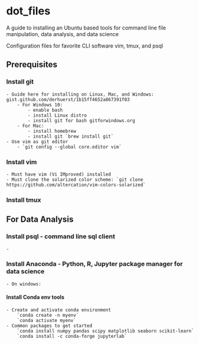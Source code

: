 # dot_files
A guide to installing an Ubuntu based tools for command line file manipulation, data analysis, and data science

Configuration files for favorite CLI software vim, tmux, and psql

## Prerequisites

### Install git
    - Guide here for installing on Linux, Mac, and Windows: gist.github.com/derhuerst/1b15ff4652a867391f03
        - For Windows 10:
            - enable bash
            - install Linux distro 
            - install git for bash gitforwindows.org
        - For Mac:
            - install homebrew
            - install git `brew install git`
    - Use vim as git editor
        - `git config --global core.editor vim`

### Install vim
    - Must have vim (Vi IMproved) installed
    - Must clone the solarized color scheme: `git clone https://github.com/altercation/vim-colors-solarized`

### Install tmux

## For Data Analysis

### Install psql - command line sql client
    - 

### Install Anaconda - Python, R, Jupyter package manager for data science
    - On windows:

#### Install Conda env tools 
    - Create and activate conda environment
        `conda create -n myenv`
        `conda activate myenv`
    - Common packages to get started
        `conda install numpy pandas scipy matplotlib seaborn scikit-learn`
        `conda install -c conda-forge jupyterlab`

